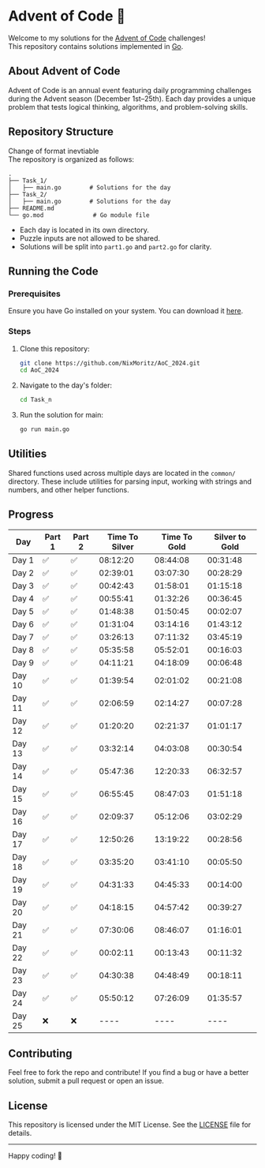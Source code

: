 # Advent of Code 🎄

Welcome to my solutions for the [Advent of Code](https://adventofcode.com/) challenges!  
This repository contains solutions implemented in [Go](https://golang.org/).

## About Advent of Code

Advent of Code is an annual event featuring daily programming challenges during the Advent season (December 1st–25th). Each day provides a unique problem that tests logical thinking, algorithms, and problem-solving skills.

## Repository Structure

Change of format inevtiable  
The repository is organized as follows:

```
.
├── Task_1/
│   ├── main.go        # Solutions for the day
├── Task_2/
│   ├── main.go        # Solutions for the day
├── README.md
└── go.mod              # Go module file
```

- Each day is located in its own directory.
- Puzzle inputs are not allowed to be shared.
- Solutions will be split into `part1.go` and `part2.go` for clarity.

## Running the Code

### Prerequisites

Ensure you have Go installed on your system. You can download it [here](https://golang.org/dl/).

### Steps

1. Clone this repository:

   ```bash
   git clone https://github.com/NixMoritz/AoC_2024.git
   cd AoC_2024
   ```

2. Navigate to the day's folder:

   ```bash
   cd Task_n
   ```

3. Run the solution for main:

   ```bash
   go run main.go
   ```

## Utilities

Shared functions used across multiple days are located in the `common/` directory. These include utilities for parsing input, working with strings and numbers, and other helper functions.

## Progress

| Day    | Part 1 | Part 2 | Time To Silver | Time To Gold | Silver to Gold |
| ------ | ------ | ------ | -------------- | ------------ | -------------- |
| Day 1  | ✅     | ✅     | 08:12:20       | 08:44:08     | 00:31:48       |
| Day 2  | ✅     | ✅     | 02:39:01       | 03:07:30     | 00:28:29       |
| Day 3  | ✅     | ✅     | 00:42:43       | 01:58:01     | 01:15:18       |
| Day 4  | ✅     | ✅     | 00:55:41       | 01:32:26     | 00:36:45       |
| Day 5  | ✅     | ✅     | 01:48:38       | 01:50:45     | 00:02:07       |
| Day 6  | ✅     | ✅     | 01:31:04       | 03:14:16     | 01:43:12       |
| Day 7  | ✅     | ✅     | 03:26:13       | 07:11:32     | 03:45:19       |
| Day 8  | ✅     | ✅     | 05:35:58       | 05:52:01     | 00:16:03       |
| Day 9  | ✅     | ✅     | 04:11:21       | 04:18:09     | 00:06:48       |
| Day 10 | ✅     | ✅     | 01:39:54       | 02:01:02     | 00:21:08       |
| Day 11 | ✅     | ✅     | 02:06:59       | 02:14:27     | 00:07:28       |
| Day 12 | ✅     | ✅     | 01:20:20       | 02:21:37     | 01:01:17       |
| Day 13 | ✅     | ✅     | 03:32:14       | 04:03:08     | 00:30:54       |
| Day 14 | ✅     | ✅     | 05:47:36       | 12:20:33     | 06:32:57       |
| Day 15 | ✅     | ✅     | 06:55:45       | 08:47:03     | 01:51:18       |
| Day 16 | ✅     | ✅     | 02:09:37       | 05:12:06     | 03:02:29       |
| Day 17 | ✅     | ✅     | 12:50:26       | 13:19:22     | 00:28:56       |
| Day 18 | ✅     | ✅     | 03:35:20       | 03:41:10     | 00:05:50       |
| Day 19 | ✅     | ✅     | 04:31:33       | 04:45:33     | 00:14:00       |
| Day 20 | ✅     | ✅     | 04:18:15       | 04:57:42     | 00:39:27       |
| Day 21 | ✅     | ✅     | 07:30:06       | 08:46:07     | 01:16:01       |
| Day 22 | ✅     | ✅     | 00:02:11       | 00:13:43     | 00:11:32       |
| Day 23 | ✅     | ✅     | 04:30:38       | 04:48:49     | 00:18:11       |
| Day 24 | ✅     | ✅     | 05:50:12       | 07:26:09     | 01:35:57       |
| Day 25 | ❌     | ❌     | ----           | ----         | ----           |

## Contributing

Feel free to fork the repo and contribute! If you find a bug or have a better solution, submit a pull request or open an issue.

## License

This repository is licensed under the MIT License. See the [LICENSE](LICENSE) file for details.

---

Happy coding! 🎅
